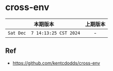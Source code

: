 # cross-env

|本期版本|上期版本
|:---:|:---:
`Sat Dec  7 14:13:25 CST 2024` | -


## Ref

* <https://github.com/kentcdodds/cross-env>
